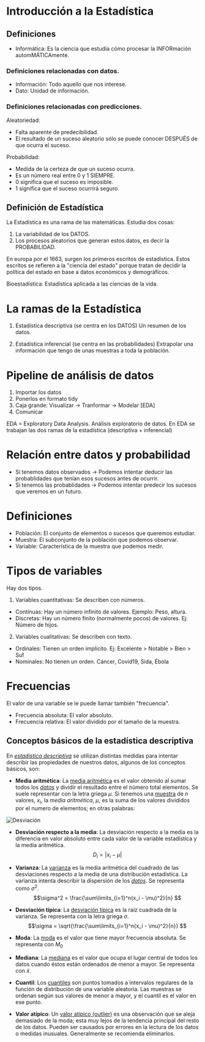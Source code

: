 
# Introducción a la Estadística

## Definiciones

- Informática: Es la ciencia que estudia cómo procesar la INFORmación automMÁTICAmente.

### Definiciones relacionadas con datos.
- Información: Todo aquello que nos interese.
- Dato: Unidad de información.

### Definiciones relacionadas con predicciones.
Aleatoriedad:
- Falta aparente de predecibilidad.
- El resultado de un suceso aleatorio sólo se puede conocer DESPUÉS de que ocurra el suceso.

Probabilidad:
- Medida de la certeza de que un suceso ocurra.
- Es un número real entre 0 y 1 SIEMPRE.
- 0 significa que el suceso es imposible.
- 1 significa que el suceso ocurrirá seguro.


## Definición de Estadística

La Estadística es una rama de las matemáticas.
Estudia dos cosas:
1. La variabilidad de los DATOS.
2. Los procesos aleatorios que generan estos datos, es decir la PROBABILIDAD.

En europa por el 1663, surgen los primeros escritos de estadística.
Estos escritos se refieren a la "ciencia del estado" porque tratan de decidir la política del estado en base a datos económicos y demográficos.

Bioestadística: Estadística aplicada a las ciencias de la vida.



# La ramas de la Estadística

1. Estadística descriptiva (se centra en los DATOS)
Un resumen de los datos.

2. Estadística inferencial (se centra en las probabilidades)
Extrapolar una información que tengo de unas muestras a toda la población.



# Pipeline de análisis de datos

1. Importar los datos
2. Ponerlos en formato tidy
3. Caja grande: Visualizar -> Tranformar -> Modelar   [EDA]
4. Comunicar

EDA = Exploratory Data Analysis. Análisis exploratorio de datos.
En EDA se trabajan las dos ramas de la estadística (descriptiva + inferencial)


# Relación entre datos y probabilidad

- Si tenemos datos observados -> Podemos intentar deducir las probablidades que tenían esos sucesos antes de ocurrir.
- Si tenemos las probablidades -> Podemos intentar predecir los sucesos que veremos en un futuro.



# Definiciones

- Población: El conjunto de elementos o sucesos que queremos estudiar.
- Muestra: El subconjunto de la población que podemos observar.
- Variable: Característica de la muestra que podemos medir.



# Tipos de variables

Hay dos tipos.

1. Variables cuantitativas: Se describen con números.
  - Contínuas: Hay un número infinito de valores. Ejemplo: Peso, altura.
  - Discretas: Hay un número finito (normalmente pocos) de valores. Ej: Número de hijos.

2. Variables cualitativas: Se describen con texto.
  - Ordinales: Tienen un orden implícito. Ej: Excelente > Notable > Bien > Suf
  - Nominales: No tienen un orden. Cáncer, Covid19, Sida, Ébola




# Frecuencias

El valor de una variable se le puede llamar también "frecuencia".

- Frecuencia absoluta: El valor absoluto.
- Frecuencia relativa: El valor dividido por el tamaño de la muestra.



## Conceptos básicos de la estadística descriptiva

En *[estadística descriptiva](https://es.wikipedia.org/wiki/Estad%C3%ADstica_descriptiva)* se utilizan distintas medidas para intentar describir las propiedades de nuestros datos, algunos de los conceptos básicos, son:

* **Media aritmética**: La [media aritmética](https://es.wikipedia.org/wiki/Media_aritm%C3%A9tica) es el valor obtenido al sumar todos los *[datos](https://es.wikipedia.org/wiki/Dato)* y dividir el resultado entre el número total elementos. Se suele representar con la letra griega $\mu$. Si tenemos una [muestra](https://es.wikipedia.org/wiki/Muestra_estad%C3%ADstica) de $n$ valores, $x_i$, la *media aritmética*, $\mu$, es la suma de los valores divididos por el numero de elementos; en otras palabras:

![Desviación](desviacionmedia.png "Desviación")


* **Desviación respecto a la media**: La desviación respecto a la media es la diferencia en valor absoluto entre cada valor de la variable estadística y la media aritmética.
$$D_i = |x_i - \mu|$$


* **Varianza**: La [varianza](https://es.wikipedia.org/wiki/Varianza) es la media aritmética del cuadrado de las desviaciones respecto a la media de una distribución estadística. La varianza intenta describir la dispersión de los *[datos](https://es.wikipedia.org/wiki/Dato)*. Se representa como $\sigma^2$. 
$$\sigma^2 = \frac{\sum\limits_{i=1}^n(x_i - \mu)^2}{n} $$


* **Desviación típica**: La [desviación típica](https://es.wikipedia.org/wiki/Desviaci%C3%B3n_t%C3%ADpica) es la raíz cuadrada de la varianza. Se representa con la letra griega $\sigma$.
$$\sigma = \sqrt{\frac{\sum\limits_{i=1}^n(x_i - \mu)^2}{n}} $$


* **Moda**: La <a href="https://es.wikipedia.org/wiki/Moda_(estad%C3%ADstica)">moda</a> es el valor que tiene mayor frecuencia absoluta. Se representa con $M_0$


* **Mediana**: La <a href="https://es.wikipedia.org/wiki/Mediana_(estad%C3%ADstica)">mediana</a> es el valor que ocupa el lugar central de todos los datos cuando éstos están ordenados de menor a mayor. Se representa con $\widetilde{x}$.


* **Cuantil**: Los [cuantiles](https://es.wikipedia.org/wiki/Cuantil) son puntos tomados a intervalos regulares de la función de distribución de una variable aleatoria. Las muestras se ordenan según sus valores de menor a mayor, y el cuantil es el valor en ese punto.


* **Valor atípico**: Un [valor atípico (outlier)](https://en.wikipedia.org/wiki/Outlier) es una observación que se aleja demasiado de la moda; esta muy lejos de la tendencia principal del resto de los datos. Pueden ser causados por errores en la lectura de los datos o medidas inusuales. Generalmente se recomienda eliminarlos.



```python

```
